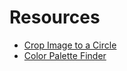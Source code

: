 # Resources
- [Crop Image to a Circle](https://crop-circle.imageonline.co/)
- [Color Palette Finder](https://r-graph-gallery.com/color-palette-finder)
